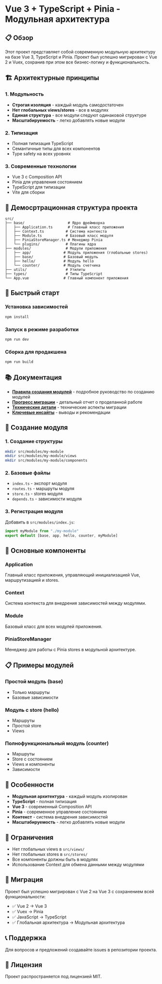 # Vue 3 + TypeScript + Pinia - Модульная архитектура

## 📋 Обзор

Этот проект представляет собой современную модульную архитектуру на базе Vue 3, TypeScript и Pinia. Проект был успешно мигрирован с Vue 2 и Vuex, сохранив при этом все бизнес-логику и функциональность.

## 🏗 Архитектурные принципы

### 1. Модульность

- **Строгая изоляция** - каждый модуль самодостаточен
- **Нет глобальных views/stores** - все в модулях
- **Единая структура** - все модули следуют одинаковой структуре
- **Масштабируемость** - легко добавлять новые модули

### 2. Типизация

- Полная типизация TypeScript
- Семантичные типы для всех компонентов
- Type safety на всех уровнях

### 3. Современные технологии

- Vue 3 с Composition API
- Pinia для управления состоянием
- TypeScript для типизации
- Vite для сборки

## 📁 Демосртрационная структура проекта

```
src/
├── base/                    # Ядро фреймворка
│   ├── Application.ts       # Главный класс приложения
│   ├── Context.ts          # Система контекста
│   ├── Module.ts           # Базовый класс модуля
│   ├── PiniaStoreManager.ts # Менеджер Pinia
│   └── plugins/            # Плагины ядра
├── modules/                # Модули приложения
│   ├── app/               # Модуль приложения (глобальные stores)
│   ├── base/              # Базовый модуль
│   ├── hello/             # Модуль hello
│   └── counter/           # Модуль счетчика
├── utils/                  # Утилиты
├── types/                  # Типы TypeScript
└── App.vue                # Главный компонент приложения
```

## 🚀 Быстрый старт

### Установка зависимостей

```bash
npm install
```

### Запуск в режиме разработки

```bash
npm run dev
```

### Сборка для продакшена

```bash
npm run build
```

## 📚 Документация

- **[Правила создания модулей](module-creation-rules.md)** - подробное руководство по созданию модулей
- **[Прогресс миграции](migration-progress.md)** - детальный отчет о проделанной работе
- **[Технические детали](technical-details.md)** - технические аспекты миграции
- **[Ключевые инсайты](key-insights.md)** - выводы и рекомендации

## 🎯 Создание модуля

### 1. Создание структуры

```bash
mkdir src/modules/my-module
mkdir src/modules/my-module/views
mkdir src/modules/my-module/components
```

### 2. Базовые файлы

- `index.ts` - экспорт модуля
- `routes.ts` - маршруты модуля
- `store.ts` - stores модуля
- `depends.ts` - зависимости модуля

### 3. Регистрация модуля

Добавить в `src/modules/index.js`:

```javascript
import myModule from "./my-module"
export default [base, app, hello, counter, myModule]
```

## 🔧 Основные компоненты

### Application

Главный класс приложения, управляющий инициализацией Vue, маршрутизацией и stores.

### Context

Система контекста для внедрения зависимостей между модулями.

### Module

Базовый класс для всех модулей приложения.

### PiniaStoreManager

Менеджер для работы с Pinia stores в модульной архитектуре.

## 📋 Примеры модулей

### Простой модуль (base)

- Только маршруты
- Базовые зависимости

### Модуль с store (hello)

- Маршруты
- Простой store
- Views

### Полнофункциональный модуль (counter)

- Маршруты
- Store с состоянием
- Views и компоненты
- Зависимости

## 🎨 Особенности

- **Модульная архитектура** - каждый модуль изолирован
- **TypeScript** - полная типизация
- **Vue 3** - современный Composition API
- **Pinia** - современное управление состоянием
- **Контекст** - система внедрения зависимостей
- **Масштабируемость** - легко добавлять новые модули

## 🚫 Ограничения

- Нет глобальных views в `src/views/`
- Нет глобальных stores в `src/stores/`
- Все компоненты должны быть в модулях
- Использование Context для обмена данными между модулями

## 🔄 Миграция

Проект был успешно мигрирован с Vue 2 на Vue 3 с сохранением всей функциональности:

- ✅ Vue 2 → Vue 3
- ✅ Vuex → Pinia
- ✅ JavaScript → TypeScript
- ✅ Глобальная архитектура → Модульная архитектура

## 📞 Поддержка

Для вопросов и предложений создавайте issues в репозитории проекта.

## 📄 Лицензия

Проект распространяется под лицензией MIT.
